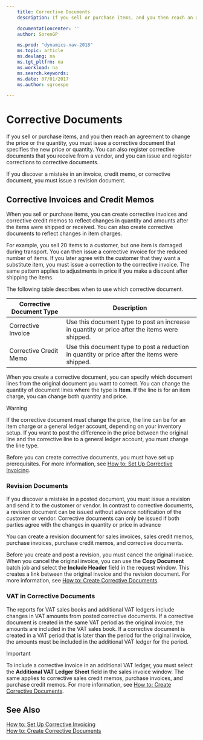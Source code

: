 ```yaml
---
    title: Corrective Documents
    description: If you sell or purchase items, and you then reach an agreement to change the price or the quantity, you must issue a corrective document that specifies the new price or quantity.

    documentationcenter: ''
    author: SorenGP

    ms.prod: "dynamics-nav-2018"
    ms.topic: article
    ms.devlang: na
    ms.tgt_pltfrm: na
    ms.workload: na
    ms.search.keywords:
    ms.date: 07/01/2017
    ms.author: sgroespe

---
```

# Corrective Documents
If you sell or purchase items, and you then reach an agreement to change the price or the quantity, you must issue a corrective document that specifies the new price or quantity. You can also register corrective documents that you receive from a vendor, and you can issue and register corrections to corrective documents.  

If you discover a mistake in an invoice, credit memo, or corrective document, you must issue a revision document.  

## Corrective Invoices and Credit Memos  
 When you sell or purchase items, you can create corrective invoices and corrective credit memos to reflect changes in quantity and amounts after the items were shipped or received. You can also create corrective documents to reflect changes in item charges.  

For example, you sell 20 items to a customer, but one item is damaged during transport. You can then issue a corrective invoice for the reduced number of items. If you later agree with the customer that they want a substitute item, you must issue a correction to the corrective invoice. The same pattern applies to adjustments in price if you make a discount after shipping the items.  

The following table describes when to use which corrective document.  

|Corrective Document Type|Description|  
|------------------------------|---------------------------------------|  
|Corrective Invoice|Use this document type to post an increase in quantity or price after the items were shipped.|  
|Corrective Credit Memo|Use this document type to post a reduction in quantity or price after the items were shipped.|  

When you create a corrective document, you can specify which document lines from the original document you want to correct. You can change the quantity of document lines where the type is **Item**. If the line is for an item charge, you can change both quantity and price.  

> [!WARNING]  
>  If the corrective document must change the price, the line can be for an item charge or a general ledger account, depending on your inventory setup. If you want to post the difference in the price between the original line and the corrective line to a general ledger account, you must change the line type.  

Before you can create corrective documents, you must have set up prerequisites. For more information, see [How to: Set Up Corrective Invoicing](how-to-set-up-corrective-invoicing.md).  

### Revision Documents  
If you discover a mistake in a posted document, you must issue a revision and send it to the customer or vendor. In contrast to corrective documents, a revision document can be issued without advance notification of the customer or vendor. Corrective documents can only be issued if both parties agree with the changes in quantity or price in advance  

You can create a revision document for sales invoices, sales credit memos, purchase invoices, purchase credit memos, and corrective documents.  

Before you create and post a revision, you must cancel the original invoice. When you cancel the original invoice, you can use the **Copy Document** batch job and select the **Include Header** field in the request window. This creates a link between the original invoice and the revision document. For more information, see [How to: Create Corrective Documents](how-to-create-corrective-documents.md).  

### VAT in Corrective Documents  
The reports for VAT sales books and additional VAT ledgers include changes in VAT amounts from posted corrective documents. If a corrective document is created in the same VAT period as the original invoice, the amounts are included in the VAT sales book. If a corrective document is created in a VAT period that is later than the period for the original invoice, the amounts must be included in the additional VAT ledger for the period.  

> [!IMPORTANT]  
>  To include a corrective invoice in an additional VAT ledger, you must select the **Additional VAT Ledger Sheet** field in the sales invoice window. The same applies to corrective sales credit memos, purchase invoices, and purchase credit memos. For more information, see [How to: Create Corrective Documents](how-to-create-corrective-documents.md).  

## See Also  
 [How to: Set Up Corrective Invoicing](how-to-set-up-corrective-invoicing.md)   
 [How to: Create Corrective Documents](how-to-create-corrective-documents.md)
